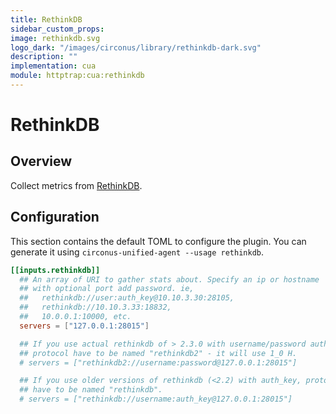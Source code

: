 ```yaml
---
title: RethinkDB
sidebar_custom_props:
image: rethinkdb.svg
logo_dark: "/images/circonus/library/rethinkdb-dark.svg"
description: ""
implementation: cua
module: httptrap:cua:rethinkdb
---
```


# RethinkDB

## Overview

Collect metrics from [RethinkDB](https://www.rethinkdb.com/).

## Configuration

This section contains the default TOML to configure the plugin. You can
generate it using `circonus-unified-agent --usage rethinkdb`.

```toml
[[inputs.rethinkdb]]
  ## An array of URI to gather stats about. Specify an ip or hostname
  ## with optional port add password. ie,
  ##   rethinkdb://user:auth_key@10.10.3.30:28105,
  ##   rethinkdb://10.10.3.33:18832,
  ##   10.0.0.1:10000, etc.
  servers = ["127.0.0.1:28015"]

  ## If you use actual rethinkdb of > 2.3.0 with username/password authorization,
  ## protocol have to be named "rethinkdb2" - it will use 1_0 H.
  # servers = ["rethinkdb2://username:password@127.0.0.1:28015"]

  ## If you use older versions of rethinkdb (<2.2) with auth_key, protocol
  ## have to be named "rethinkdb".
  # servers = ["rethinkdb://username:auth_key@127.0.0.1:28015"]
```
